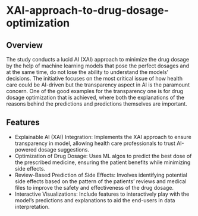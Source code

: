 # XAI-approach-to-drug-dosage-optimization

## Overview
The study conducts a lucid AI (XAI) approach to minimize the drug dosage by the help of machine learning models that pose the perfect dosages and at the same time, do not lose the ability to understand the models' decisions. The initiative focuses on the most critical issue of how health care could be AI-driven but the transparency aspect in AI is the paramount concern. One of the good examples for the transparency one is for drug dosage optimization that is achieved, where both the explanations of the reasons behind the predictions and predictions themselves are important.

## Features

- Explainable AI (XAI) Integration: Implements the XAI approach to ensure transparency in model, allowing health care professionals to trust AI-powered dosage suggestions.
- Optimization of Drug Dosage: Uses ML algos to predict the best dose of the prescribed medicine, ensuring the patient benefits while minimizing side effects.
- Review-Based Prediction of Side Effects: Involves identifying potential side effects based on the pattern of the patients’ reviews and medical files to improve the safety and               effectiveness of the drug dosage.
- Interactive Visualizations: Include features to interactively play with the model’s predictions and explanations to aid the end-users in data interpretation.

